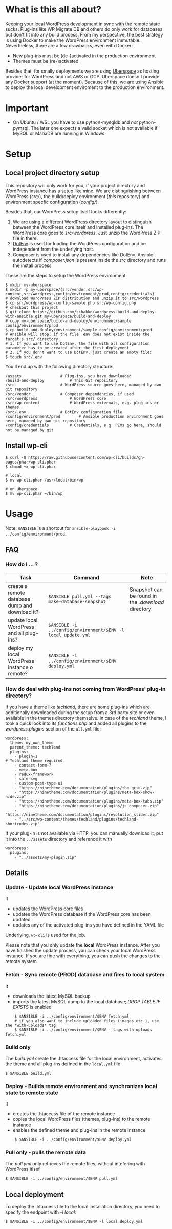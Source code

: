 # What is this all about?
Keeping your local WordPress development in sync with the remote state sucks. Plug-ins like WP Migrate DB and others do only work for databases but don't fit into any build process. From my perspective, the best strategy is using Docker to make the WordPress environment immutable.
Nevertheless, there are a few drawbacks, even with Docker:

- New plug-ins must be (de-)activated in the production environment
- Themes must be (re-)activated

Besides that, for smally deployments we are using [Uberspace](https://uberspace.de/) as hosting provider for WordPress and not AWS or GCP. Uberspace doesn't provide any Docker support (at the moment). Because of this, we are using Ansible to deploy the local development enviroment to the production environment.

# Important
- On Ubuntu / WSL you have to use python-mysqldb and *not* python-pymsql. The later one expects a valid socket which is not available if MySQL or MariaDB are running in Windows.

# Setup
## Local project directory setup
This repository will only work for you, if your project directory and WordPress instance has a setup like mine. We are distinguishing between WordPress (*src/*), the build/deploy environment (*this* repository) and environment specfic configuration (*config/*).

Besides that, our WordPress setup itself looks differently:

1. We are using a different WordPress directory layout to distinguish between the WordPress core itself and installed plug-ins. The WordPress core goes to *src/wordpress*. Just unzip the WordPress ZIP file in there.
2. [DotEnv](https://symfony.com/doc/current/components/dotenv.html) is used for loading the WordPress configuration and be independent from the underlying host.
3. Composer is used to install any dependencies like DotEnv. Ansible autodetects if *composer.json* is present inside the *src* directory and runs the install process

These are the steps to setup the WordPress environment:


	$ mkdir my-uberspace
	$ mkdir -p my-uberspace/{src/vendor,src/wp-content,src/wordpress,config/environment/prod,config/credentials}
	# download WordPress ZIP distribution and unzip it to src/wordpress
	$ cp src/wordpress/wp-config-sample.php src/wp-config.php
	# checkout this project
	$ git clone https://github.com/schakko/wordpress-build-and-deploy-with-ansible.git my-uberspace/build-and-deploy
	# copy my-uberspace/build-and-deploy/environment/sample config/environment/prod
	$ cp build-and-deploy/environment/sample config/environment/prod
	# Ansible will stop, if the file .env does not exist inside the target's src/ directory.
	# 1. If you want to use DotEnv, the file with all configuration parameter has to be created after the first deployment
	# 2. If you don't want to use DotEnv, just create an empty file:
	$ touch src/.env

You'll end up with the following directory structure:

	/assets					# Plug-ins, you have downloaded
	/build-and-deploy			# This Git repository
	/src					# WordPress source goes here, managed by own git repository
	/src/vendor				# Composer dependencies, if used
	/src/wordpress				# WordPress core
	/src/wp-content				# WordPress externals, e.g. plug-ins or themes
	/src/.env				# DotEnv configuration file
	/config/environment/prod		# Ansible production environment goes here, managed by own git repository
	/config/credentials			# Credentials, e.g. PEMs go here, should not be managed by git


## Install wp-cli


    $ curl -O https://raw.githubusercontent.com/wp-cli/builds/gh-pages/phar/wp-cli.phar
    $ chmod +x wp-cli.phar

    # local
    $ mv wp-cli.phar /usr/local/bin/wp
    
    # on Uberspace
    $ mv wp-cli.phar ~/bin/wp

    
# Usage
Note: `$ANSIBLE` is a shortcut for `ansible-playbook -i ../config/environment/prod`.

## FAQ
### How do I ... ?

| Task | Command | Note |
| --- | --- | --- |
|create a remote database dump and download it?|`$ANSIBLE pull.yml --tags make-database-snapshot`|Snapshot can be found in the *.download* directory|
|update local WordPress and all plug-ins?|`$ANSIBLE -i ../config/environment/$ENV -l local update.yml`||
|deploy my local WordPress instance o remote?|`$ANSIBLE -i ../config/environment/$ENV deploy.yml`||

### How do deal with plug-ins not coming from WordPress' plug-in directory?

If you have a theme like *techland*, there are some plug-ins which are additionally downloaded during the setup from a 3rd party site or even available in the themes directory themselve.
In case of the *techland* theme, I took a quick look into its *functions.php* and added all plugins to the *wordpress.plugins* section of the `all.yml` file:

```
wordpress:
  theme: my_own_theme
  parent_theme: techland
  plugins:
    - plugin-1
# Techland theme required
    - contact-form-7
    - meta-box
    - redux-framework
    - safe-svg
    - custom-post-type-ui
    - "https://ninetheme.com/documentation/plugins/the-grid.zip"
    - "https://ninetheme.com/documentation/plugins/meta-box-show-hide.zip"
    - "https://ninetheme.com/documentation/plugins/meta-box-tabs.zip"
    - "https://ninetheme.com/documentation/plugins/js_composer.zip"
    - "https://ninetheme.com/documentation/plugins/revolution_slider.zip"
    - "../src/wp-content/themes/techland/plugins/techland-shortcodes.zip"
```
If your plug-in is not available via HTTP, you can manually download it, put it into the `../assets` directory and reference it with

```
wordpress:
  plugins:
    - "../assets/my-plugin.zip"
```

## Details
### Update - Update **local** WordPress instance
It
- updates the WordPress core files
- updates the WordPress database if the WordPress core has been updated
- updates any of the activated plug-ins you have defined in the YAML file

Underlying, `wp-cli` is used for the job.

Please note that you only update the **local** WordPress instance. After you have finished the update process, you can check your local WordPress instance. If you are fine with everything, you can push the changes to the remote system.

### Fetch - Sync remote (PROD) database and files to local system
It
- downloads the latest MySQL backup
- imports the latest MySQL dump to the local database; *DROP TABLE IF EXISTS* is enabled

```
	$ $ANSIBLE -i ../config/environment/$ENV fetch.yml
	# if you also want to include uploaded files (images etc.), use the *with-uploads* tag
	$ $ANSIBLE -i ../config/environment/$ENV --tags with-uploads fetch.yml
```

### Build only
The *build.yml* create the .htaccess file for the local environment, activates the theme and all plug-ins defined in the `local.yml` file


	$ $ANSIBLE build.yml
	
### Deploy - Builds remote environment and synchronizes local state to remote state
It
- creates the .htaccess file of the remote instance
- copies the local WordPress files (themes, plug-ins) to the remote instance
- enables the defined theme and plug-ins in the remote instance

```
	$ $ANSIBLE -i ../config/environment/$ENV deploy.yml
```

### Pull only - pulls the remote data
The *pull.yml* only retrieves the remote files, without intefering with WordPress itlsef


	$ $ANSIBLE -i ../config/environment/$ENV pull.yml
	
	
## Local deployment
To deploy the .htaccess file to the local installation directory, you need to specify the endpoint with *-l local*:

    $ $ANSIBLE -i ../config/environment/$ENV -l local deploy.yml
